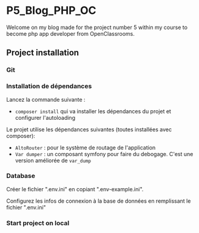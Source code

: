 # P5_Blog_PHP_OC

Welcome on my blog made for the project number 5 within my course to become php app developer from OpenClassrooms.

## Project installation

### Git

### Installation de dépendances

Lancez la commande suivante :
- `composer install` qui va installer les dépendances du projet et configurer l'autoloading

Le projet utilise les dépendances suivantes (toutes installées avec composer):
- `AltoRouter` : pour le système de routage de l'application
- `Var dumper` : un composant symfony pour faire du debogage. C'est une version améliorée de `var_dump`

### Database

Créer le fichier ".env.ini" en copiant ".env-example.ini".

Configurez les infos de connexion à la base de données en remplissant le fichier ".env.ini"

### Start project on local
